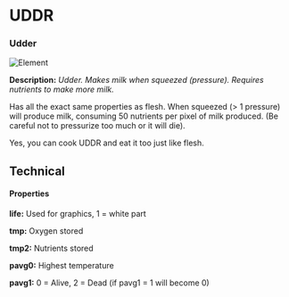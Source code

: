 # UDDR
### Udder

![Element](https://i.imgur.com/wEXOSTc.gif)

**Description:**  *Udder. Makes milk when squeezed (pressure). Requires nutrients to make more milk.*

Has all the exact same properties as flesh. When squeezed (> 1 pressure) will produce milk, consuming 50 nutrients per pixel of milk produced. (Be careful not to pressurize too much or it will die).

Yes, you can cook UDDR and eat it too just like flesh.

## Technical
#### Properties
**life:** Used for graphics, 1 = white part

**tmp:** Oxygen stored

**tmp2:** Nutrients stored

**pavg0:** Highest temperature

**pavg1:** 0 = Alive, 2 = Dead (if pavg1 = 1 will become 0)
